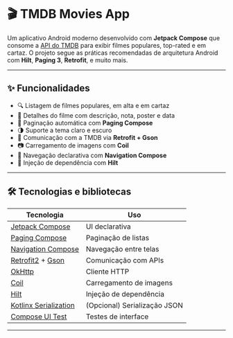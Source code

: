 # 🎬 TMDB Movies App

Um aplicativo Android moderno desenvolvido com **Jetpack Compose** que consome a [API do TMDB](https://www.themoviedb.org/) para exibir filmes populares, top-rated e em cartaz. O projeto segue as práticas recomendadas de arquitetura Android com **Hilt**, **Paging 3**, **Retrofit**, e muito mais.

---

## ✨ Funcionalidades

- 🔍 Listagem de filmes populares, em alta e em cartaz
- 📄 Detalhes do filme com descrição, nota, poster e data
- 🔄 Paginação automática com **Paging Compose**
- 🌗 Suporte a tema claro e escuro
- 📡 Comunicação com a TMDB via **Retrofit + Gson**
- 📷 Carregamento de imagens com **Coil**
- 🧭 Navegação declarativa com **Navigation Compose**
- 💉 Injeção de dependência com **Hilt**

---

## 🛠️ Tecnologias e bibliotecas

| Tecnologia | Uso |
|------------|-----|
| [Jetpack Compose](https://developer.android.com/jetpack/compose) | UI declarativa |
| [Paging Compose](https://developer.android.com/jetpack/androidx/releases/paging) | Paginação de listas |
| [Navigation Compose](https://developer.android.com/jetpack/compose/navigation) | Navegação entre telas |
| [Retrofit2](https://square.github.io/retrofit/) + [Gson](https://github.com/google/gson) | Comunicação com APIs |
| [OkHttp](https://square.github.io/okhttp/) | Cliente HTTP |
| [Coil](https://coil-kt.github.io/coil/compose/) | Carregamento de imagens |
| [Hilt](https://developer.android.com/training/dependency-injection/hilt-android) | Injeção de dependência |
| [Kotlinx Serialization](https://github.com/Kotlin/kotlinx.serialization) | (Opcional) Serialização JSON |
| [Compose UI Test](https://developer.android.com/jetpack/compose/testing) | Testes de interface |

---
